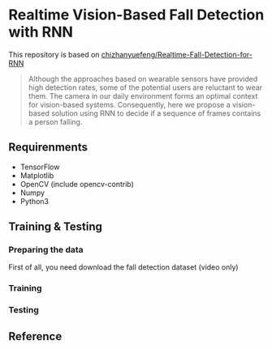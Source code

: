 # Realtime Vision-Based Fall Detection with RNN
This repository is based on [chizhanyuefeng/Realtime-Fall-Detection-for-RNN](https://github.com/chizhanyuefeng/Realtime-Fall-Detection-for-RNN)

> Although the approaches based on wearable sensors have provided high detection rates, some of the potential users are reluctant to wear them. The camera in our daily environment forms an optimal context for vision-based systems. Consequently, here we propose a vision-based solution using RNN to decide if a sequence of frames contains a person falling.

## Requirenments
* TensorFlow
* Matplotlib
* OpenCV (include opencv-contrib)
* Numpy
* Python3

## Training & Testing
### Preparing the data
First of all, you need download the fall detection dataset (video only)


### Training


### Testing


## Reference

